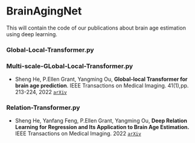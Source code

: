 # BrainAgingNet
This will contain the code of our publications about brain age estimation using deep learning.


### Global-Local-Transformer.py
### Multi-scale-GLobal-Local-Transformer.py
- Sheng He, P.Ellen Grant, Yangming Ou, **Global-local Transformer for brain age prediction**. IEEE Transactions on Medical Imaging. 41(1),pp. 213-224, 2022
[`arXiv`](https://arxiv.org/pdf/2109.01663.pdf)

### Relation-Transformer.py 
- Sheng He, Yanfang Feng, P.Ellen Grant, Yangming Ou, **Deep Relation Learning for Regression and Its Application to Brain Age Estimation.** IEEE Transactions on Medical Imaging. 2022 [`arXiv`](https://arxiv.org/pdf/2204.06598.pdf)
